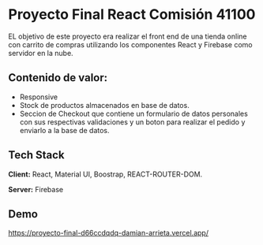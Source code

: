 # Proyecto Final React Comisión 41100

EL objetivo de este proyecto era realizar el front end de una tienda online con carrito de
compras utilizando los componentes React y Firebase como
servidor en la nube.




## Contenido de valor:

 - Responsive
 - Stock de productos almacenados en base de datos.
 - Seccion de Checkout que contiene un formulario de datos personales con sus respectivas validaciones y un boton para realizar el pedido y enviarlo a la base de datos.


## Tech Stack

**Client:** React, Material UI, Boostrap, REACT-ROUTER-DOM.

**Server:** Firebase 


## Demo

https://proyecto-final-d66ccdqdq-damian-arrieta.vercel.app/

